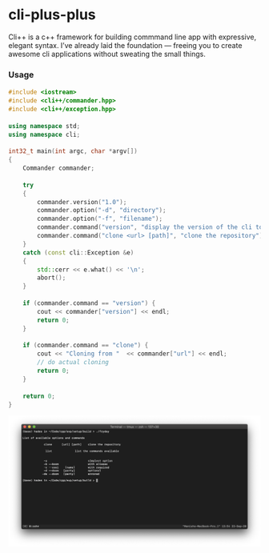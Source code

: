 # cli-plus-plus
Cli++ is a c++ framework for building commmand line app with expressive, elegant syntax. I’ve already laid the foundation — freeing you to create awesome cli applications without sweating the small things.

### Usage 
```c++
#include <iostream>
#include <cli++/commander.hpp>
#include <cli++/exception.hpp>

using namespace std;
using namespace cli;

int32_t main(int argc, char *argv[])
{
    Commander commander;

    try
    {
        commander.version("1.0");
        commander.option("-d", "directory");
        commander.option("-f", "filename");
        commander.command("version", "display the version of the cli tool");
        commander.command("clone <url> [path]", "clone the repository");
    }
    catch (const cli::Exception &e)
    {
        std::cerr << e.what() << '\n';
        abort();
    }
    
    if (commander.command == "version") {
        cout << commander["version"] << endl;
        return 0;
    }

    if (commander.command == "clone") {
        cout << "Cloning from "  << commander["url"] << endl;
        // do actual cloning
        return 0;
    }
    
    return 0;
}
```

![image](docs/terminal.png)